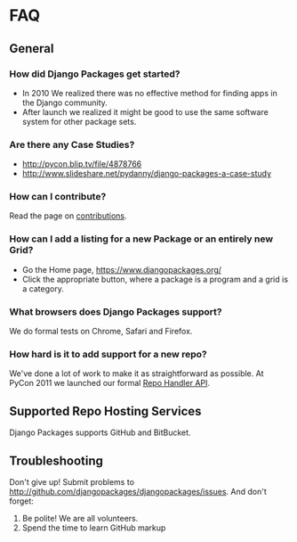 # FAQ

## General

### How did Django Packages get started?

- In 2010 We realized there was no effective method for finding apps in the Django community.
- After launch we realized it might be good to use the same software system for other package sets.

### Are there any Case Studies?

- <http://pycon.blip.tv/file/4878766>
- <http://www.slideshare.net/pydanny/django-packages-a-case-study>

### How can I contribute?

Read the page on [contributions].

### How can I add a listing for a new Package or an entirely new Grid?

- Go the Home page, <https://www.djangopackages.org/>
- Click the appropriate button, where a package is a program and a grid is a category.

### What browsers does Django Packages support?

We do formal tests on Chrome, Safari and Firefox.

### How hard is it to add support for a new repo?

We've done a lot of work to make it as straightforward as possible. At PyCon 2011 we launched our formal [Repo Handler API].

## Supported Repo Hosting Services

Django Packages supports GitHub and BitBucket.

## Troubleshooting

Don't give up!  Submit problems to <http://github.com/djangopackages/djangopackages/issues>. And don't forget:

1. Be polite! We are all volunteers.
2. Spend the time to learn GitHub markup

[contributions]: contributing.md
[repo handler api]: repo_handlers.md
